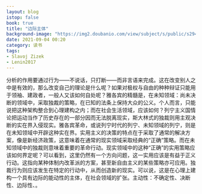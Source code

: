 ```yaml
---
layout: blog
istop: false
book: true
title: "边际主体"
background-image: "https://img2.doubanio.com/view/subject/s/public/s29408672.jpg"
date: 2021-09-04 00:20
category: 读书
tags:
- Slavoj Zizek
- Lenin2017
---
```


分析的作用要通过行为——不说话，只打断——而非言语来完成。这在改变别人之中是有效的，那么改变自己的理论是什么呢？如果对极权与自由的种种辩证只能用于领袖、建政者，一般人又该如何自处呢？雅各宾的精髓是，在未知领域：尚未决断的领域中，采取独裁的策略，在已知的法条上保持大众的公义。个人而言，只能说把这种架构整合到心理建构之内；而在社会生活领域，应该如何？列宁主义国情论把运动当作了历史存在的一部分因而无法脱离现实，斯大林式的独裁则用主观决断的实在界入侵现实。雅各宾革命，或说列宁时代的列宁、未知领域的列宁，则是在未知领域中开辟这种实在界。实用主义的决策的特点在于采取了通常的解决方案，像是新经济政策，这意味着在通常的现实领域采取经典的“正确”策略。而在未知领域中的独裁则意味着重要的革命行动。现实领域中的这种“正确”的实用策略应该如何界定呢？可以看到，这里仍然有一个方向问题，这一实用应该是有益于正义行动。这指向某种体制内改革派的方案，甚至新自由主义的某些策略亦可应用。独裁行为则应该发生在特定的行动中，从而创造新的现实。可以说，这是在心理上建构一个具有边际的能动性的主体，在社会领域的扩张。主动性：不确定性、决断性、边际性、。


